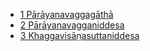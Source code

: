 
* [1 Pārāyanavaggagāthā](25Cn/1.md)
* [2 Pārāyanavagganiddesa](25Cn/2.md)
* [3 Khaggavisāṇasuttaniddesa](25Cn/3.md)


